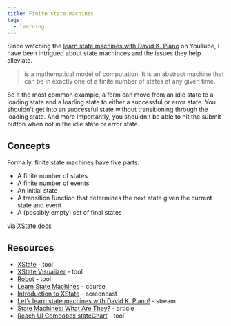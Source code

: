 ```yaml
---
title: Finite state machines
tags:
  - learning
---
```


Since watching the [learn state machines with David K. Piano](https://www.youtube.com/watch?v=czi24DqUfSA) on YouTube, I have been intrigued about state machinces and the issues they help alleviate.

> is a mathematical model of computation. It is an abstract machine that can be in exactly one of a finite number of states at any given time.

So it the most common example, a form can move from an idle state to a loading state and a loading state to either a successful or error state. You shouldn't get into an successful state without transitioning through the loading state. And more importantly, you shouldn't be able to hit the submit button when not in the idle state or error state.

## Concepts

Formally, finite state machines have five parts:

- A finite number of states
- A finite number of events
- An initial state
- A transition function that determines the next state given the current state and event
- A (possibly empty) set of final states

via [XState docs](https://xstate.js.org/docs/about/concepts.html#finite-state-machines)

## Resources

- [XState](https://xstate.js.org/docs/) - tool
- [XState Visualizer](https://xstate.js.org/viz/) - tool
- [Robot](https://thisrobot.life/) - tool
- [Learn State Machines](https://learnstatemachines.com/) - course
- [Introduction to XState](https://www.youtube.com/watch?v=73Ch_EL4YVc) - screencast
- [Let’s learn state machines with David K. Piano!](https://www.youtube.com/watch?v=czi24DqUfSA) - stream
- [State Machines: What Are They?](https://kyleshevlin.com/what-are-state-machines) - article
- [Reach UI Combobox stateChart](https://github.com/reach/reach-ui/blob/master/packages/combobox/src/index.js#L80) - tool

